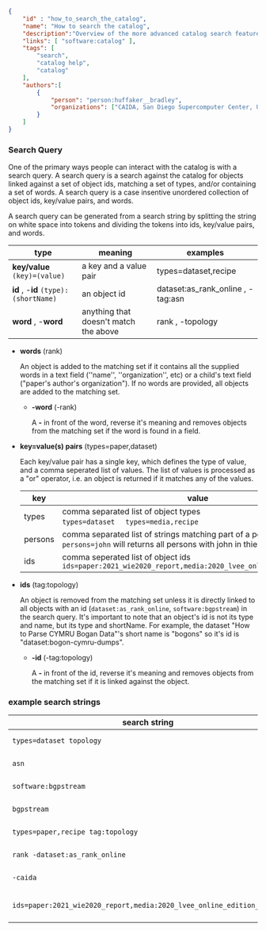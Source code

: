 ~~~json
{
    "id" : "how_to_search_the_catalog",
    "name": "How to search the catalog",
    "description":"Overview of the more advanced catalog search features.",
    "links": [ "software:catalog" ],
    "tags": [
        "search",
        "catalog help",
        "catalog"
    ],
    "authors":[
        {
            "person": "person:huffaker__bradley",
            "organizations": ["CAIDA, San Diego Supercomputer Center, University of California San Diego"]
        }
    ]
}
~~~


### Search Query

One of the primary ways people can interact with the catalog is with a search query. A search query is a search against the catalog for objects linked against a set of object ids, matching a set of types, and/or containing a set of words. A search query is a case insentive unordered collection of object ids, key/value pairs, and words.

A search query can be generated from a search string by splitting the string on white space into tokens and dividing the tokens into ids, key/value pairs, and words.

| type | meaning | examples |
|------|------------|---------|
| **key/value** ``(key)=(value)`` | a key and a value pair  | types=dataset,recipe | 
| **id** , -**id**      ``(type):(shortName)``  | an object id | dataset:as_rank_online , -tag:asn | 
| **word** , -**word**     | anything that doesn't match the above | rank , -topology |

- **words** (rank)

   An object is added to the matching set if it contains all the supplied words in a text field (''name'', ''organization'', etc) or 
   a child's text field ("paper's author's organization"). If no words are provided, all objects are added to the matching set.

    - **-word** (-rank)

       A **-** in front of the word, reverse it's meaning and removes objects from the matching set if the word is found in a field.

- **key=value(s) pairs** (types=paper,dataset)

   Each key/value pair has a single key, which defines the type of value, and a comma seperated list of values. The list of values is processed as a "or" operator,
   i.e. an object is returned if it matches any of the values. 

     |   key    |    value     | 
     |----------|--------------|
     |   types  |  comma separated list of object types <br>  `types=dataset`  &nbsp;&nbsp;&nbsp;  `types=media,recipe`  | 
     |   persons | comma separated list of strings matching part of a person's names<br> `persons=john` will returns all persons with john in thier name  |  
     |   ids     | comma seperated list of object ids <br> `ids=paper:2021_wie2020_report,media:2020_lvee_online_edition_ithena`  |
      
- **ids** (tag:topology)

   An object is removed from the matching set unless it is directly linked to all objects with an id (``dataset:as_rank_online``, ``software:bgpstream``) in the search query.
   It's important to note that an object's id is not its type and name, but its type and shortName.
   For example, the dataset "How to Parse CYMRU Bogan Data"'s short name is "bogons" so it's id is "dataset:bogon-cymru-dumps".

    - **-id** (-tag:topology)

       A **-** in front of the id, reverse it's meaning and removes objects from the matching set if it is linked against the object.

### example search strings

|  search string | explination | 
|----------------|-------------|
| ``types=dataset topology`` | search for datasets with the word 'topology' in a text field |
| ``asn`` | search for all objects with the word 'asn' in a text field |
| ``software:bgpstream`` | search for objects directly linked to the object ``software:bgpstream`` |
| ``bgpstream`` | search for objects with the string "bgpstream" in a field or child's field | 
| ``types=paper,recipe tag:topology`` | search for papers or recipes with the tag 'topology' | 
| ``rank -dataset:as_rank_online`` | searchs for objects with the word rank , not linked to dataset:as_rank_online | 
| ``-caida`` | searchs for objects that do not contain the word caida | 
| ``ids=paper:2021_wie2020_report,media:2020_lvee_online_edition_ithena`` | return the objects with an id 2021_wie2020_report or media:2020_lvee_online_edition_ithena |

